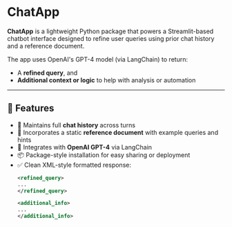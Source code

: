 # ChatApp

**ChatApp** is a lightweight Python package that powers a Streamlit-based chatbot interface designed to refine user queries using prior chat history and a reference document.

The app uses OpenAI's GPT-4 model (via LangChain) to return:
- A **refined query**, and
- **Additional context or logic** to help with analysis or automation

---

## 🚀 Features

- 🧠 Maintains full **chat history** across turns
- 📄 Incorporates a static **reference document** with example queries and hints
- 🤖 Integrates with **OpenAI GPT-4** via LangChain
- 📦 Package-style installation for easy sharing or deployment
- ✅ Clean XML-style formatted response:
  ```xml
  <refined_query>
  ...
  </refined_query>

  <additional_info>
  ...
  </additional_info>
